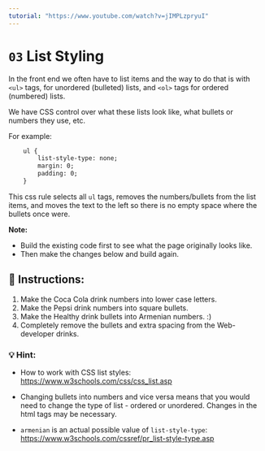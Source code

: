 ```yaml
---
tutorial: "https://www.youtube.com/watch?v=jIMPLzpryuI"
---
```


# `03` List Styling

In the front end we often have to list items and the way to do that is with `<ul>` tags, for unordered (bulleted) lists, and `<ol>` tags for ordered (numbered) lists.  

We have CSS control over what these lists look like, what bullets or numbers they use, etc.

For example:

```HTML
    ul {
        list-style-type: none;
        margin: 0;
        padding: 0;
    }
```

This css rule selects all `ul` tags, removes the numbers/bullets from the list items, and moves the text to the left so there is no empty space where the bullets once were.

**Note:** 

- Build the existing code first to see what the page originally looks like.
- Then make the changes below and build again.  

## 📝 Instructions:


1. Make the Coca Cola drink numbers into lower case letters. 
2. Make the Pepsi drink numbers into square bullets.
3. Make the Healthy drink bullets into Armenian numbers. :) 
4. Completely remove the bullets and extra spacing from the Web-developer drinks. 

### 💡 Hint:

- How to work with CSS list styles: https://www.w3schools.com/css/css_list.asp

- Changing bullets into numbers and vice versa means that you would need to change the type of list - ordered or unordered. Changes in the html tags may be necessary. 

- `armenian` is an actual possible value of `list-style-type`: https://www.w3schools.com/cssref/pr_list-style-type.asp
